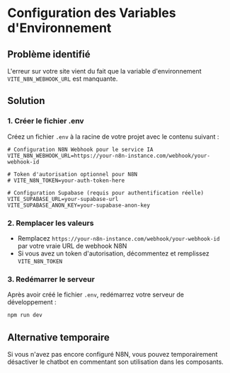 # Configuration des Variables d'Environnement

## Problème identifié
L'erreur sur votre site vient du fait que la variable d'environnement `VITE_N8N_WEBHOOK_URL` est manquante.

## Solution

### 1. Créer le fichier .env
Créez un fichier `.env` à la racine de votre projet avec le contenu suivant :

```env
# Configuration N8N Webhook pour le service IA
VITE_N8N_WEBHOOK_URL=https://your-n8n-instance.com/webhook/your-webhook-id

# Token d'autorisation optionnel pour N8N
# VITE_N8N_TOKEN=your-auth-token-here

# Configuration Supabase (requis pour authentification réelle)
VITE_SUPABASE_URL=your-supabase-url
VITE_SUPABASE_ANON_KEY=your-supabase-anon-key
```

### 2. Remplacer les valeurs
- Remplacez `https://your-n8n-instance.com/webhook/your-webhook-id` par votre vraie URL de webhook N8N
- Si vous avez un token d'autorisation, décommentez et remplissez `VITE_N8N_TOKEN`

### 3. Redémarrer le serveur
Après avoir créé le fichier `.env`, redémarrez votre serveur de développement :
```bash
npm run dev
```

## Alternative temporaire
Si vous n'avez pas encore configuré N8N, vous pouvez temporairement désactiver le chatbot en commentant son utilisation dans les composants.
